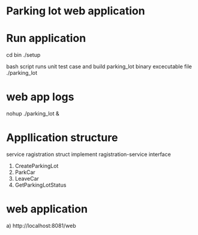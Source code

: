 # Parking lot web application

# Run application
cd bin
./setup

bash script runs unit test case and build parking_lot binary excecutable file
./parking_lot


# web app logs
nohup ./parking_lot &

# Appllication structure
service 
ragistration struct implement ragistration-service interface
1. CreateParkingLot
2. ParkCar
3. LeaveCar
4. GetParkingLotStatus

# web application
a) http://localhost:8081/web


